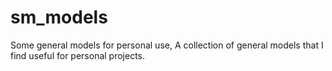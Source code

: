# sm_models

Some general models for personal use, A collection of general models that I find useful for personal projects.